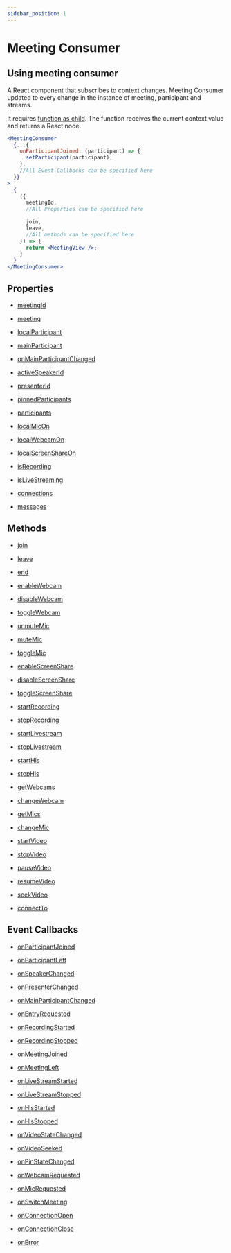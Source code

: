 ```yaml
---
sidebar_position: 1
---
```


# Meeting Consumer

## Using meeting consumer

A React component that subscribes to context changes. Meeting Consumer updated to every change in the instance of meeting, participant and streams.

It requires <a href="https://reactjs.org/docs/render-props.html#using-props-other-than-render">function as child</a>. The function receives the current context value and returns a React node.

```jsx title="Meeting Provider"
<MeetingConsumer
  {...{
    onParticipantJoined: (participant) => {
      setParticipant(participant);
    },
    //All Event Callbacks can be specified here
  }}
>
  {
    ({ 
      meetingId, 
      //All Properties can be specified here

      join,
      leave,
      //All methods can be specified here
    }) => {
      return <MeetingView />;
    }
  }
</MeetingConsumer>
```

## Properties

<div class="links-grid">
<div>

- [meetingId](./use-meeting/properties#meetingid)

</div>

<div>

- [meeting](./use-meeting/properties#meeting)

</div>

<div>

- [localParticipant](./use-meeting/properties#localparticipant)

</div>
<div>

- [mainParticipant](./use-meeting/properties#mainparticipant)

</div>
<div>

- [onMainParticipantChanged](./use-meeting/properties#onmainparticipantchanged)

</div>
<div>

- [activeSpeakerId](./use-meeting/properties#activespeakerid)

</div>
<div>

- [presenterId](./use-meeting/properties#presenterid)

</div>
<div>

- [pinnedParticipants](./use-meeting/properties#pinnedparticipants)

</div>
<div>

- [participants](./use-meeting/properties#participants)

</div>
<div>

- [localMicOn](./use-meeting/properties#localmicon)

</div>
<div>

- [localWebcamOn](./use-meeting/properties#localwebcamon)

</div>
<div>

- [localScreenShareOn](./use-meeting/properties#localscreenshareon)

</div>

<div>

- [isRecording](./properties#isrecording)

</div>
<div>

- [isLiveStreaming](./properties#islivestreaming)

</div>
<div>

- [connections](./properties#connections)

</div>
<div>

- [messages](./use-meeting/properties#messages)

</div>
</div>


## Methods

<div class="links-grid">
<div>

- [join](./use-meeting/methods#join)

</div>
<div>

- [leave](./use-meeting/methods#leave)

</div>
<div>

- [end](./use-meeting/methods#end)

</div>
<div>

- [enableWebcam](./use-meeting/methods#enablewebcam)

</div>
<div>

- [disableWebcam](./use-meeting/methods#disablewebcam)

</div>
<div>

- [toggleWebcam](./use-meeting/methods#togglewebcam)

</div>
<div>

- [unmuteMic](./use-meeting/methods#unmutemic)

</div>
<div>

- [muteMic](./use-meeting/methods#mutemic)

</div>
<div>

- [toggleMic](./use-meeting/methods#togglemic)

</div>
<div>

- [enableScreenShare](./use-meeting/methods#enablescreenshare)

</div>
<div>

- [disableScreenShare](./use-meeting/methods#disablescreenshare)

</div>
<div>

- [toggleScreenShare](./use-meeting/methods#togglescreenshare)

</div>
<div>

- [startRecording](./use-meeting/methods#startrecording)

</div>
<div>

- [stopRecording](./use-meeting/methods#stoprecording)

</div>
<div>

- [startLivestream](./use-meeting/methods#startlivestream)

</div>
<div>

- [stopLivestream](./use-meeting/methods#stoplivestream)

</div>
<div>

- [startHls](./use-meeting/methods#starthls)

</div>
<div>

- [stopHls](./use-meeting/methods#stophls)

</div>
<div>

- [getWebcams](./use-meeting/methods#getwebcams)

</div>
<div>

- [changeWebcam](./use-meeting/methods#changewebcam)

</div>
<div>

- [getMics](./use-meeting/methods#getmics)

</div>
<div>

- [changeMic](./use-meeting/methods#changemic)

</div>
<div>

- [startVideo](./use-meeting/methods#startvideo)

</div>
<div>

- [stopVideo](./use-meeting/methods#stopvideo)

</div>
<div>

- [pauseVideo](./use-meeting/methods#pausevideo)

</div>
<div>

- [resumeVideo](./use-meeting/methods#resumevideo)

</div>
<div>

- [seekVideo](./use-meeting/methods#seekvideo)

</div>
<div>

- [connectTo](./use-meeting/methods#connectto)

</div>
</div>

## Event Callbacks

<div class="links-grid">
<div>

- [onParticipantJoined](./use-meeting/events#onparticipantjoined)

</div>
<div>

- [onParticipantLeft](./use-meeting/events#onparticipantleft)

</div>
<div>

- [onSpeakerChanged](./use-meeting/events#onspeakerchanged)

</div>
<div>

- [onPresenterChanged](./use-meeting/events#onpresenterchanged)

</div>
<div>

- [onMainParticipantChanged](./use-meeting/events#onmainparticipantchanged)

</div>
<div>

- [onEntryRequested](./use-meeting/events#onentryrequested)

</div>
<div>

- [onRecordingStarted](./use-meeting/events#onrecordingstarted)

</div>
<div>

- [onRecordingStopped](./use-meeting/events#onrecordingstopped)

</div>
<div>

- [onMeetingJoined](./use-meeting/events#onmeetingjoined)

</div>
<div>

- [onMeetingLeft](./use-meeting/events#onmeetingleft)

</div>
<div>

- [onLiveStreamStarted](./use-meeting/events#onlivestreamstarted)

</div>
<div>

- [onLiveStreamStopped](./use-meeting/events#onlivestreamstopped)

</div>
<div>

- [onHlsStarted](./use-meeting/events#onhlsstarted)

</div>
<div>

- [onHlsStopped](./use-meeting/events#onhlsstopped)

</div>
<div>

- [onVideoStateChanged](./use-meeting/events#onvideostatechanged)

</div>
<div>

- [onVideoSeeked](./use-meeting/events#onvideoseeked)

</div>
<div>

- [onPinStateChanged](./use-meeting/events#onpinstatechanged)

</div>
<div>

- [onWebcamRequested](./use-meeting/events#onwebcamrequested)

</div>
<div>

- [onMicRequested](./use-meeting/events#onmicrequested)

</div>
<div>

- [onSwitchMeeting](./use-meeting/events#onswitchmeeting)

</div>
<div>

- [onConnectionOpen](./use-meeting/events#onconnectionopen)

</div>
<div>

- [onConnectionClose](./use-meeting/events#onconnectionclose)

</div>
<div>

- [onError](./use-meeting/events#onerror)

</div>
</div>

